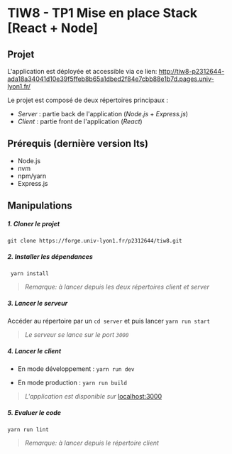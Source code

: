 # TIW8 - TP1 Mise en place Stack [React + Node]


## Projet

L'application est déployée et accessible via ce lien:
http://tiw8-p2312644-ada18a34041d10e39f5ffeb8b65a1dbed2f84e7cbb88e1b7d.pages.univ-lyon1.fr/

Le projet est composé de deux répertoires principaux :

  
-   *Server* : partie back de l'application (_Node.js_ + _Express.js_)  
  -   *Client* : partie front de l'application (_React_)


## Prérequis (dernière version lts)

   -  Node.js 
-    nvm
-    npm/yarn    
-    Express.js


## Manipulations

##### 1. Cloner le projet

~~~~
git clone https://forge.univ-lyon1.fr/p2312644/tiw8.git
~~~~
##### 2. Installer les dépendances 
~~~~
 yarn install 
~~~~
> _Remarque: à lancer depuis les deux répertoires _client_ et _server__

##### 3. Lancer le serveur
Accéder au répertoire par un `cd server` et puis lancer `yarn run start`

> _Le serveur se lance sur le port `3000`_

##### 4. Lancer le client
-  En mode développement : `yarn run dev`
 
-  En mode production : `yarn run build`

> _L'application est disponible sur_ [localhost:3000]() 

##### 5.  Evaluer le code 
 `yarn run lint`

> _Remarque: à lancer depuis le répertoire _client__


